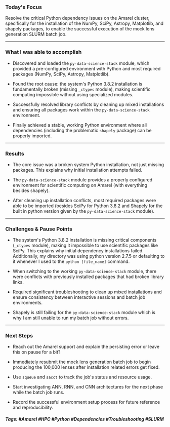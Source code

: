 ### Today's Focus

Resolve the critical Python dependency issues on the Amarel cluster, specifically for the installation of the NumPy, SciPy, Astropy, Matplotlib, and shapely packages, to enable the successful execution of the mock lens generation SLURM batch job.
***
### What I was able to accomplish
- Discovered and loaded the `py-data-science-stack` module, which provided a pre-configured environment with Python and most required packages (NumPy, SciPy, Astropy, Matplotlib).

- Found the root cause: the system's Python 3.8.2 installation is fundamentally broken (missing `_ctypes` module), making scientific computing impossible without using specialized modules.

- Successfully resolved library conflicts by cleaning up mixed installations and ensuring all packages work within the `py-data-science-stack` environment.

- Finally achieved a stable, working Python environment where all dependencies (including the problematic `shapely` package) can be properly imported.
***
### Results

- The core issue was a broken system Python installation, not just missing packages. This explains why initial installation attempts failed.

- The `py-data-science-stack` module provides a properly configured environment for scientific computing on Amarel (with everything besides shapely).

- After cleaning up installation conflicts, most required packages were able to be imported (besides SciPy for Python 3.8.2 and Shapely for the built in python version given by the `py-data-science-stack` module).
***
### Challenges & Pause Points

- The system's Python 3.8.2 installation is missing critical components (`_ctypes` module), making it impossible to use scientific packages like SciPy. This explains why initial dependency installations failed. Additionally, my directory was using python version 2.7.5 or defaulting to it whenever I used to the `python [file_name]` command. 

- When switching to the working `py-data-science-stack` module, there were conflicts with previously installed packages that had broken library links.

- Required significant troubleshooting to clean up mixed installations and ensure consistency between interactive sessions and batch job environments.

- Shapely is still failing for the `py-data-science-stack` module which is why I am still unable to run my batch job without errors.
***
### Next Steps

- Reach out the Amarel support and explain the persisting error or leave this on pause for a bit?

- Immediately resubmit the mock lens generation batch job to begin producing the 100,000 lenses after installation related errors get fixed.

- Use `squeue` and `sacct` to track the job's status and resource usage.

- Start investigating ANN, RNN, and CNN architectures for the next phase while the batch job runs.

- Record the successful environment setup process for future reference and reproducibility.
##### Tags: #Amarel #HPC #Python #Dependencies #Troubleshooting #SLURM




